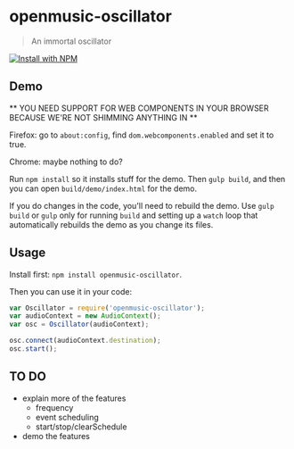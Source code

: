 # openmusic-oscillator

> An immortal oscillator

[![Install with NPM](https://nodei.co/npm/openmusic-oscillator.png?downloads=true&stars=true)](https://nodei.co/npm/openmusic-oscillator/)

## Demo

** YOU NEED SUPPORT FOR WEB COMPONENTS IN YOUR BROWSER BECAUSE WE'RE NOT SHIMMING ANYTHING IN **

Firefox: go to `about:config`, find `dom.webcomponents.enabled` and set it to true.

Chrome: maybe nothing to do?

Run `npm install` so it installs stuff for the demo. Then `gulp build`, and then you can open `build/demo/index.html` for the demo.

If you do changes in the code, you'll need to rebuild the demo. Use `gulp build` or `gulp` only for running `build` and setting up a `watch` loop that automatically rebuilds the demo as you change its files.

## Usage

Install first: `npm install openmusic-oscillator`.

Then you can use it in your code:

```javascript
var Oscillator = require('openmusic-oscillator');
var audioContext = new AudioContext();
var osc = Oscillator(audioContext);

osc.connect(audioContext.destination);
osc.start();
```

## TO DO

- explain more of the features
	- frequency
	- event scheduling
	- start/stop/clearSchedule
- demo the features
